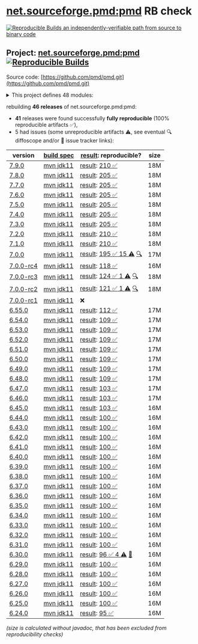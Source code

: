 [net.sourceforge.pmd:pmd](https://central.sonatype.com/artifact/net.sourceforge.pmd/pmd/versions) RB check
=======

[![Reproducible Builds](https://reproducible-builds.org/images/logos/rb.svg) an independently-verifiable path from source to binary code](https://reproducible-builds.org/)

## Project: [net.sourceforge.pmd:pmd](https://central.sonatype.com/artifact/net.sourceforge.pmd/pmd/versions) [![Reproducible Builds](https://img.shields.io/endpoint?url=https://raw.githubusercontent.com/jvm-repo-rebuild/reproducible-central/master/content/net/sourceforge/pmd/badge.json)](https://github.com/jvm-repo-rebuild/reproducible-central/blob/master/content/net/sourceforge/pmd/README.md)

Source code: [https://github.com/pmd/pmd.git](https://github.com/pmd/pmd.git)

<details><summary>This project defines 48 modules:</summary>

* [net.sourceforge.pmd:pmd](https://central.sonatype.com/artifact/net.sourceforge.pmd/pmd/overview)
* [net.sourceforge.pmd:pmd-ant](https://central.sonatype.com/artifact/net.sourceforge.pmd/pmd-ant/overview)
* [net.sourceforge.pmd:pmd-apex](https://central.sonatype.com/artifact/net.sourceforge.pmd/pmd-apex/overview)
* [net.sourceforge.pmd:pmd-apex-jorje](https://central.sonatype.com/artifact/net.sourceforge.pmd/pmd-apex-jorje/overview)
* [net.sourceforge.pmd:pmd-cli](https://central.sonatype.com/artifact/net.sourceforge.pmd/pmd-cli/overview)
* [net.sourceforge.pmd:pmd-coco](https://central.sonatype.com/artifact/net.sourceforge.pmd/pmd-coco/overview)
* [net.sourceforge.pmd:pmd-compat6](https://central.sonatype.com/artifact/net.sourceforge.pmd/pmd-compat6/overview)
* [net.sourceforge.pmd:pmd-core](https://central.sonatype.com/artifact/net.sourceforge.pmd/pmd-core/overview)
* [net.sourceforge.pmd:pmd-cpp](https://central.sonatype.com/artifact/net.sourceforge.pmd/pmd-cpp/overview)
* [net.sourceforge.pmd:pmd-cs](https://central.sonatype.com/artifact/net.sourceforge.pmd/pmd-cs/overview)
* [net.sourceforge.pmd:pmd-dart](https://central.sonatype.com/artifact/net.sourceforge.pmd/pmd-dart/overview)
* [net.sourceforge.pmd:pmd-dist](https://central.sonatype.com/artifact/net.sourceforge.pmd/pmd-dist/overview)
* [net.sourceforge.pmd:pmd-doc](https://central.sonatype.com/artifact/net.sourceforge.pmd/pmd-doc/overview)
* [net.sourceforge.pmd:pmd-fortran](https://central.sonatype.com/artifact/net.sourceforge.pmd/pmd-fortran/overview)
* [net.sourceforge.pmd:pmd-gherkin](https://central.sonatype.com/artifact/net.sourceforge.pmd/pmd-gherkin/overview)
* [net.sourceforge.pmd:pmd-go](https://central.sonatype.com/artifact/net.sourceforge.pmd/pmd-go/overview)
* [net.sourceforge.pmd:pmd-groovy](https://central.sonatype.com/artifact/net.sourceforge.pmd/pmd-groovy/overview)
* [net.sourceforge.pmd:pmd-html](https://central.sonatype.com/artifact/net.sourceforge.pmd/pmd-html/overview)
* [net.sourceforge.pmd:pmd-java](https://central.sonatype.com/artifact/net.sourceforge.pmd/pmd-java/overview)
* [net.sourceforge.pmd:pmd-java8](https://central.sonatype.com/artifact/net.sourceforge.pmd/pmd-java8/overview)
* [net.sourceforge.pmd:pmd-javascript](https://central.sonatype.com/artifact/net.sourceforge.pmd/pmd-javascript/overview)
* [net.sourceforge.pmd:pmd-jsp](https://central.sonatype.com/artifact/net.sourceforge.pmd/pmd-jsp/overview)
* [net.sourceforge.pmd:pmd-julia](https://central.sonatype.com/artifact/net.sourceforge.pmd/pmd-julia/overview)
* [net.sourceforge.pmd:pmd-kotlin](https://central.sonatype.com/artifact/net.sourceforge.pmd/pmd-kotlin/overview)
* [net.sourceforge.pmd:pmd-lang-test](https://central.sonatype.com/artifact/net.sourceforge.pmd/pmd-lang-test/overview)
* [net.sourceforge.pmd:pmd-languages-deps](https://central.sonatype.com/artifact/net.sourceforge.pmd/pmd-languages-deps/overview)
* [net.sourceforge.pmd:pmd-lua](https://central.sonatype.com/artifact/net.sourceforge.pmd/pmd-lua/overview)
* [net.sourceforge.pmd:pmd-matlab](https://central.sonatype.com/artifact/net.sourceforge.pmd/pmd-matlab/overview)
* [net.sourceforge.pmd:pmd-modelica](https://central.sonatype.com/artifact/net.sourceforge.pmd/pmd-modelica/overview)
* [net.sourceforge.pmd:pmd-objectivec](https://central.sonatype.com/artifact/net.sourceforge.pmd/pmd-objectivec/overview)
* [net.sourceforge.pmd:pmd-perl](https://central.sonatype.com/artifact/net.sourceforge.pmd/pmd-perl/overview)
* [net.sourceforge.pmd:pmd-php](https://central.sonatype.com/artifact/net.sourceforge.pmd/pmd-php/overview)
* [net.sourceforge.pmd:pmd-plsql](https://central.sonatype.com/artifact/net.sourceforge.pmd/pmd-plsql/overview)
* [net.sourceforge.pmd:pmd-python](https://central.sonatype.com/artifact/net.sourceforge.pmd/pmd-python/overview)
* [net.sourceforge.pmd:pmd-ruby](https://central.sonatype.com/artifact/net.sourceforge.pmd/pmd-ruby/overview)
* [net.sourceforge.pmd:pmd-rust](https://central.sonatype.com/artifact/net.sourceforge.pmd/pmd-rust/overview)
* [net.sourceforge.pmd:pmd-scala](https://central.sonatype.com/artifact/net.sourceforge.pmd/pmd-scala/overview)
* [net.sourceforge.pmd:pmd-scala-common](https://central.sonatype.com/artifact/net.sourceforge.pmd/pmd-scala-common/overview)
* [net.sourceforge.pmd:pmd-scala_2.12](https://central.sonatype.com/artifact/net.sourceforge.pmd/pmd-scala_2.12/overview)
* [net.sourceforge.pmd:pmd-scala_2.13](https://central.sonatype.com/artifact/net.sourceforge.pmd/pmd-scala_2.13/overview)
* [net.sourceforge.pmd:pmd-swift](https://central.sonatype.com/artifact/net.sourceforge.pmd/pmd-swift/overview)
* [net.sourceforge.pmd:pmd-test](https://central.sonatype.com/artifact/net.sourceforge.pmd/pmd-test/overview)
* [net.sourceforge.pmd:pmd-test-schema](https://central.sonatype.com/artifact/net.sourceforge.pmd/pmd-test-schema/overview)
* [net.sourceforge.pmd:pmd-tsql](https://central.sonatype.com/artifact/net.sourceforge.pmd/pmd-tsql/overview)
* [net.sourceforge.pmd:pmd-velocity](https://central.sonatype.com/artifact/net.sourceforge.pmd/pmd-velocity/overview)
* [net.sourceforge.pmd:pmd-visualforce](https://central.sonatype.com/artifact/net.sourceforge.pmd/pmd-visualforce/overview)
* [net.sourceforge.pmd:pmd-vm](https://central.sonatype.com/artifact/net.sourceforge.pmd/pmd-vm/overview)
* [net.sourceforge.pmd:pmd-xml](https://central.sonatype.com/artifact/net.sourceforge.pmd/pmd-xml/overview)
</details>

rebuilding **46 releases** of net.sourceforge.pmd:pmd:
- **41** releases were found successfully **fully reproducible** (100% reproducible artifacts :white_check_mark:),
- 5 had issues (some unreproducible artifacts :warning:, see eventual :mag: diffoscope and/or :memo: issue tracker links):

| version | [build spec](/BUILDSPEC.md) | [result](https://reproducible-builds.org/docs/jvm/): reproducible? | size |
| -- | --------- | ------ | -- |
| [7.9.0](https://central.sonatype.com/artifact/net.sourceforge.pmd/pmd/7.9.0/pom) | [mvn jdk11](pmd-7.9.0.buildspec) | [result](pmd-7.9.0.buildinfo): [210 :white_check_mark: ](pmd-7.9.0.buildcompare) | 18M |
| [7.8.0](https://central.sonatype.com/artifact/net.sourceforge.pmd/pmd/7.8.0/pom) | [mvn jdk11](pmd-7.8.0.buildspec) | [result](pmd-7.8.0.buildinfo): [205 :white_check_mark: ](pmd-7.8.0.buildcompare) | 18M |
| [7.7.0](https://central.sonatype.com/artifact/net.sourceforge.pmd/pmd/7.7.0/pom) | [mvn jdk11](pmd-7.7.0.buildspec) | [result](pmd-7.7.0.buildinfo): [205 :white_check_mark: ](pmd-7.7.0.buildcompare) | 18M |
| [7.6.0](https://central.sonatype.com/artifact/net.sourceforge.pmd/pmd/7.6.0/pom) | [mvn jdk11](pmd-7.6.0.buildspec) | [result](pmd-7.6.0.buildinfo): [205 :white_check_mark: ](pmd-7.6.0.buildcompare) | 18M |
| [7.5.0](https://central.sonatype.com/artifact/net.sourceforge.pmd/pmd/7.5.0/pom) | [mvn jdk11](pmd-7.5.0.buildspec) | [result](pmd-7.5.0.buildinfo): [205 :white_check_mark: ](pmd-7.5.0.buildcompare) | 18M |
| [7.4.0](https://central.sonatype.com/artifact/net.sourceforge.pmd/pmd/7.4.0/pom) | [mvn jdk11](pmd-7.4.0.buildspec) | [result](pmd-7.4.0.buildinfo): [205 :white_check_mark: ](pmd-7.4.0.buildcompare) | 18M |
| [7.3.0](https://central.sonatype.com/artifact/net.sourceforge.pmd/pmd/7.3.0/pom) | [mvn jdk11](pmd-7.3.0.buildspec) | [result](pmd-7.3.0.buildinfo): [205 :white_check_mark: ](pmd-7.3.0.buildcompare) | 18M |
| [7.2.0](https://central.sonatype.com/artifact/net.sourceforge.pmd/pmd/7.2.0/pom) | [mvn jdk11](pmd-7.2.0.buildspec) | [result](pmd-7.2.0.buildinfo): [210 :white_check_mark: ](pmd-7.2.0.buildcompare) | 18M |
| [7.1.0](https://central.sonatype.com/artifact/net.sourceforge.pmd/pmd/7.1.0/pom) | [mvn jdk11](pmd-7.1.0.buildspec) | [result](pmd-7.1.0.buildinfo): [210 :white_check_mark: ](pmd-7.1.0.buildcompare) | 18M |
| [7.0.0](https://central.sonatype.com/artifact/net.sourceforge.pmd/pmd/7.0.0/pom) | [mvn jdk11](pmd-7.0.0.buildspec) | [result](pmd-7.0.0.buildinfo): [195 :white_check_mark:  15 :warning:](pmd-7.0.0.buildcompare) [:mag:](pmd-7.0.0.diffoscope) | 17M |
| [7.0.0-rc4](https://central.sonatype.com/artifact/net.sourceforge.pmd/pmd/7.0.0-rc4/pom) | [mvn jdk11](pmd-7.0.0-rc4.buildspec) | [result](pmd-7.0.0-rc4.buildinfo): [118 :white_check_mark: ](pmd-7.0.0-rc4.buildcompare) | 16M |
| [7.0.0-rc3](https://central.sonatype.com/artifact/net.sourceforge.pmd/pmd/7.0.0-rc3/pom) | [mvn jdk11](pmd-7.0.0-rc3.buildspec) | [result](pmd-7.0.0-rc3.buildinfo): [124 :white_check_mark:  1 :warning:](pmd-7.0.0-rc3.buildcompare) [:mag:](pmd-7.0.0-rc3.diffoscope) | 18M |
| [7.0.0-rc2](https://central.sonatype.com/artifact/net.sourceforge.pmd/pmd/7.0.0-rc2/pom) | [mvn jdk11](pmd-7.0.0-rc2.buildspec) | [result](pmd-7.0.0-rc2.buildinfo): [121 :white_check_mark:  1 :warning:](pmd-7.0.0-rc2.buildcompare) [:mag:](pmd-7.0.0-rc2.diffoscope) | 18M |
| [7.0.0-rc1](https://central.sonatype.com/artifact/net.sourceforge.pmd/pmd/7.0.0-rc1/pom) | [mvn jdk11](pmd-7.0.0-rc1.buildspec) | :x: | |
| [6.55.0](https://central.sonatype.com/artifact/net.sourceforge.pmd/pmd/6.55.0/pom) | [mvn jdk11](pmd-6.55.0.buildspec) | [result](pmd-6.55.0.buildinfo): [112 :white_check_mark: ](pmd-6.55.0.buildcompare) | 17M |
| [6.54.0](https://central.sonatype.com/artifact/net.sourceforge.pmd/pmd/6.54.0/pom) | [mvn jdk11](pmd-6.54.0.buildspec) | [result](pmd-6.54.0.buildinfo): [109 :white_check_mark: ](pmd-6.54.0.buildcompare) | 17M |
| [6.53.0](https://central.sonatype.com/artifact/net.sourceforge.pmd/pmd/6.53.0/pom) | [mvn jdk11](pmd-6.53.0.buildspec) | [result](pmd-6.53.0.buildinfo): [109 :white_check_mark: ](pmd-6.53.0.buildcompare) | 17M |
| [6.52.0](https://central.sonatype.com/artifact/net.sourceforge.pmd/pmd/6.52.0/pom) | [mvn jdk11](pmd-6.52.0.buildspec) | [result](pmd-6.52.0.buildinfo): [109 :white_check_mark: ](pmd-6.52.0.buildcompare) | 17M |
| [6.51.0](https://central.sonatype.com/artifact/net.sourceforge.pmd/pmd/6.51.0/pom) | [mvn jdk11](pmd-6.51.0.buildspec) | [result](pmd-6.51.0.buildinfo): [109 :white_check_mark: ](pmd-6.51.0.buildcompare) | 17M |
| [6.50.0](https://central.sonatype.com/artifact/net.sourceforge.pmd/pmd/6.50.0/pom) | [mvn jdk11](pmd-6.50.0.buildspec) | [result](pmd-6.50.0.buildinfo): [109 :white_check_mark: ](pmd-6.50.0.buildcompare) | 17M |
| [6.49.0](https://central.sonatype.com/artifact/net.sourceforge.pmd/pmd/6.49.0/pom) | [mvn jdk11](pmd-6.49.0.buildspec) | [result](pmd-6.49.0.buildinfo): [109 :white_check_mark: ](pmd-6.49.0.buildcompare) | 17M |
| [6.48.0](https://central.sonatype.com/artifact/net.sourceforge.pmd/pmd/6.48.0/pom) | [mvn jdk11](pmd-6.48.0.buildspec) | [result](pmd-6.48.0.buildinfo): [109 :white_check_mark: ](pmd-6.48.0.buildcompare) | 17M |
| [6.47.0](https://central.sonatype.com/artifact/net.sourceforge.pmd/pmd/6.47.0/pom) | [mvn jdk11](pmd-6.47.0.buildspec) | [result](pmd-6.47.0.buildinfo): [103 :white_check_mark: ](pmd-6.47.0.buildcompare) | 17M |
| [6.46.0](https://central.sonatype.com/artifact/net.sourceforge.pmd/pmd/6.46.0/pom) | [mvn jdk11](pmd-6.46.0.buildspec) | [result](pmd-6.46.0.buildinfo): [103 :white_check_mark: ](pmd-6.46.0.buildcompare) | 17M |
| [6.45.0](https://central.sonatype.com/artifact/net.sourceforge.pmd/pmd/6.45.0/pom) | [mvn jdk11](pmd-6.45.0.buildspec) | [result](pmd-6.45.0.buildinfo): [103 :white_check_mark: ](pmd-6.45.0.buildcompare) | 16M |
| [6.44.0](https://central.sonatype.com/artifact/net.sourceforge.pmd/pmd/6.44.0/pom) | [mvn jdk11](pmd-6.44.0.buildspec) | [result](pmd-6.44.0.buildinfo): [100 :white_check_mark: ](pmd-6.44.0.buildcompare) | 16M |
| [6.43.0](https://central.sonatype.com/artifact/net.sourceforge.pmd/pmd/6.43.0/pom) | [mvn jdk11](pmd-6.43.0.buildspec) | [result](pmd-6.43.0.buildinfo): [100 :white_check_mark: ](pmd-6.43.0.buildcompare) | 16M |
| [6.42.0](https://central.sonatype.com/artifact/net.sourceforge.pmd/pmd/6.42.0/pom) | [mvn jdk11](pmd-6.42.0.buildspec) | [result](pmd-6.42.0.buildinfo): [100 :white_check_mark: ](pmd-6.42.0.buildcompare) | 16M |
| [6.41.0](https://central.sonatype.com/artifact/net.sourceforge.pmd/pmd/6.41.0/pom) | [mvn jdk11](pmd-6.41.0.buildspec) | [result](pmd-6.41.0.buildinfo): [100 :white_check_mark: ](pmd-6.41.0.buildcompare) | 16M |
| [6.40.0](https://central.sonatype.com/artifact/net.sourceforge.pmd/pmd/6.40.0/pom) | [mvn jdk11](pmd-6.40.0.buildspec) | [result](pmd-6.40.0.buildinfo): [100 :white_check_mark: ](pmd-6.40.0.buildcompare) | 16M |
| [6.39.0](https://central.sonatype.com/artifact/net.sourceforge.pmd/pmd/6.39.0/pom) | [mvn jdk11](pmd-6.39.0.buildspec) | [result](pmd-6.39.0.buildinfo): [100 :white_check_mark: ](pmd-6.39.0.buildcompare) | 16M |
| [6.38.0](https://central.sonatype.com/artifact/net.sourceforge.pmd/pmd/6.38.0/pom) | [mvn jdk11](pmd-6.38.0.buildspec) | [result](pmd-6.38.0.buildinfo): [100 :white_check_mark: ](pmd-6.38.0.buildcompare) | 16M |
| [6.37.0](https://central.sonatype.com/artifact/net.sourceforge.pmd/pmd/6.37.0/pom) | [mvn jdk11](pmd-6.37.0.buildspec) | [result](pmd-6.37.0.buildinfo): [100 :white_check_mark: ](pmd-6.37.0.buildcompare) | 16M |
| [6.36.0](https://central.sonatype.com/artifact/net.sourceforge.pmd/pmd/6.36.0/pom) | [mvn jdk11](pmd-6.36.0.buildspec) | [result](pmd-6.36.0.buildinfo): [100 :white_check_mark: ](pmd-6.36.0.buildcompare) | 16M |
| [6.35.0](https://central.sonatype.com/artifact/net.sourceforge.pmd/pmd/6.35.0/pom) | [mvn jdk11](pmd-6.35.0.buildspec) | [result](pmd-6.35.0.buildinfo): [100 :white_check_mark: ](pmd-6.35.0.buildcompare) | 16M |
| [6.34.0](https://central.sonatype.com/artifact/net.sourceforge.pmd/pmd/6.34.0/pom) | [mvn jdk11](pmd-6.34.0.buildspec) | [result](pmd-6.34.0.buildinfo): [100 :white_check_mark: ](pmd-6.34.0.buildcompare) | 16M |
| [6.33.0](https://central.sonatype.com/artifact/net.sourceforge.pmd/pmd/6.33.0/pom) | [mvn jdk11](pmd-6.33.0.buildspec) | [result](pmd-6.33.0.buildinfo): [100 :white_check_mark: ](pmd-6.33.0.buildcompare) | 16M |
| [6.32.0](https://central.sonatype.com/artifact/net.sourceforge.pmd/pmd/6.32.0/pom) | [mvn jdk11](pmd-6.32.0.buildspec) | [result](pmd-6.32.0.buildinfo): [100 :white_check_mark: ](pmd-6.32.0.buildcompare) | 16M |
| [6.31.0](https://central.sonatype.com/artifact/net.sourceforge.pmd/pmd/6.31.0/pom) | [mvn jdk11](pmd-6.31.0.buildspec) | [result](pmd-6.31.0.buildinfo): [100 :white_check_mark: ](pmd-6.31.0.buildcompare) | 16M |
| [6.30.0](https://central.sonatype.com/artifact/net.sourceforge.pmd/pmd/6.30.0/pom) | [mvn jdk11](pmd-6.30.0.buildspec) | [result](pmd-scala_2.12-6.30.0.buildinfo): [96 :white_check_mark:  4 :warning:](pmd-scala_2.12-6.30.0.buildcompare) [:memo:](https://github.com/pmd/pmd/issues/2970) | 16M |
| [6.29.0](https://central.sonatype.com/artifact/net.sourceforge.pmd/pmd/6.29.0/pom) | [mvn jdk11](pmd-6.29.0.buildspec) | [result](pmd-scala_2.12-6.29.0.buildinfo): [100 :white_check_mark: ](pmd-scala_2.12-6.29.0.buildcompare) | 16M |
| [6.28.0](https://central.sonatype.com/artifact/net.sourceforge.pmd/pmd/6.28.0/pom) | [mvn jdk11](pmd-6.28.0.buildspec) | [result](pmd-scala_2.12-6.28.0.buildinfo): [100 :white_check_mark: ](pmd-scala_2.12-6.28.0.buildcompare) | 16M |
| [6.27.0](https://central.sonatype.com/artifact/net.sourceforge.pmd/pmd/6.27.0/pom) | [mvn jdk11](pmd-6.27.0.buildspec) | [result](pmd-scala_2.12-6.27.0.buildinfo): [100 :white_check_mark: ](pmd-scala_2.12-6.27.0.buildcompare) | 16M |
| [6.26.0](https://central.sonatype.com/artifact/net.sourceforge.pmd/pmd/6.26.0/pom) | [mvn jdk11](pmd-6.26.0.buildspec) | [result](pmd-doc-6.26.0.buildinfo): [100 :white_check_mark: ](pmd-doc-6.26.0.buildcompare) | 16M |
| [6.25.0](https://central.sonatype.com/artifact/net.sourceforge.pmd/pmd/6.25.0/pom) | [mvn jdk11](pmd-6.25.0.buildspec) | [result](pmd-doc-6.25.0.buildinfo): [100 :white_check_mark: ](pmd-doc-6.25.0.buildcompare) | 16M |
| [6.24.0](https://central.sonatype.com/artifact/net.sourceforge.pmd/pmd/6.24.0/pom) | [mvn jdk11](pmd-6.24.0.buildspec) | [result](pmd-doc-6.24.0.buildinfo): [95 :white_check_mark: ](pmd-doc-6.24.0.buildcompare) | 16M |

<i>(size is calculated without javadoc, that has been excluded from reproducibility checks)</i>
